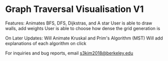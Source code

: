 # Graph Traversal Visualisation V1

Features:
  Animates BFS, DFS, Dijkstras, and A star
  User is able to draw walls, add weights
  User is able to choose how dense the grid generation is
  
On Later Updates: 
  Will Animate Kruskal and Prim's Algorithm (MST)
  Will add explanations of each algorithm on click
  
For inquiries and bug reports, email s3kim2018@berkeley.edu
  
  
